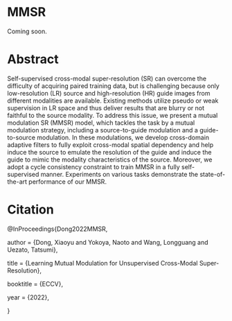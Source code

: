 # MMSR
Coming soon.  

# Abstract
Self-supervised cross-modal super-resolution (SR) can overcome the difficulty of acquiring paired training data, but is challenging because only low-resolution (LR) source and high-resolution (HR) guide images from different modalities are available. Existing methods utilize pseudo or weak supervision in LR space and thus deliver results that are blurry or not faithful to the source modality. To address this issue, we present a mutual modulation SR (MMSR) model, which tackles the task by a mutual modulation strategy, including a source-to-guide modulation and a guide-to-source modulation. In these modulations, we develop cross-domain adaptive filters to fully exploit cross-modal spatial dependency and help induce the source to emulate the resolution of the guide and induce the guide to mimic the modality characteristics of the source. Moreover, we adopt a cycle consistency constraint to train MMSR in a fully self-supervised manner. Experiments on various tasks demonstrate the state-of-the-art performance of our MMSR.

# Citation
@InProceedings{Dong2022MMSR,

  author    = {Dong, Xiaoyu and Yokoya, Naoto and Wang, Longguang and Uezato, Tatsumi},
  
  title     = {Learning Mutual Modulation for Unsupervised Cross-Modal Super-Resolution},
  
  booktitle = {ECCV},
  
  year      = {2022},
  
}
